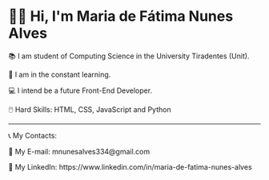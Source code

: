 <h1>👩‍💻 Hi, I'm Maria de Fátima Nunes Alves</h1>
<p>📚 I am student of Computing Science in the University Tiradentes (Unit).</p>
<p>🚀 I am in the constant learning.</p>
<p>💻 I intend be a future Front-End Developer.</p>
<p>🖱️ Hard Skills: HTML, CSS, JavaScript and Python</p>
<hr>
<p>📞 My Contacts:</p>

<p>📧 My E-mail: mnunesalves334@gmail.com</p>
<p>👥 My LinkedIn: https://www.linkedin.com/in/maria-de-fatima-nunes-alves</p>
